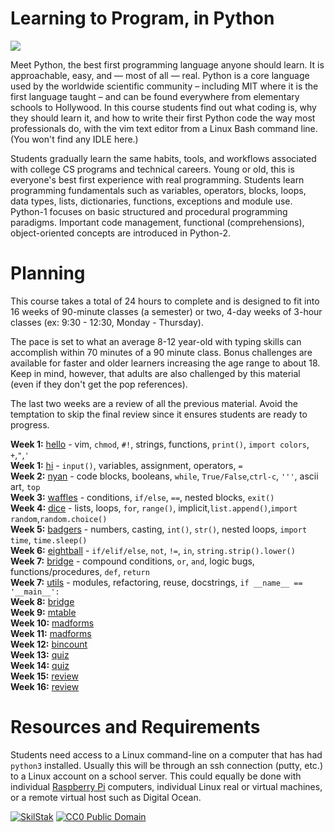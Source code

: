 # Learning to Program, in Python

![](https://www.python.org/static/community_logos/python-logo-generic.svg)

Meet Python, the best first programming language anyone should learn.
It is approachable, easy, and &mdash; most of all &mdash; real. Python is
a core language used by the worldwide scientific community – including
MIT where it is the first language taught – and can be found everywhere
from elementary schools to Hollywood. In this course students find out
what coding is, why they should learn it, and how to write their first
Python code the way most professionals do, with the vim text editor
from a Linux Bash command line. (You won't find any IDLE here.)

Students gradually learn the same habits, tools, and workflows associated
with college CS programs and technical careers. Young or old, this is
everyone's best first experience with real programming. Students learn
programming fundamentals such as variables, operators, blocks, loops,
data types, lists, dictionaries, functions, exceptions and module
use. Python-1 focuses on basic structured and procedural programming
paradigms. Important code management, functional (comprehensions),
object-oriented concepts are introduced in Python-2.

# Planning

This course takes a total of 24 hours to complete and is designed
to fit into 16 weeks of 90-minute classes (a semester) or two, 4-day weeks of
3-hour classes (ex: 9:30 - 12:30, Monday - Thursday).

The pace is set to what an average 8-12 year-old with typing skills can
accomplish within 70 minutes of a 90 minute class. Bonus challenges are
available for faster and older learners increasing the age range to about 18.
Keep in mind, however, that adults are also challenged by this material
(even if they don't get the pop references).

The last two weeks are a review of all the previous material. Avoid the
temptation to skip the final review since it ensures students are ready to
progress.

**Week 1:** [hello](/hello) - vim, `chmod`, `#!`, strings, functions, `print()`, `import colors`, `+`,`"`,`'`<br>
**Week 1:** [hi](/hi) - `input()`, variables, assignment, operators, `=`<br>
**Week 2:** [nyan](/nyan) - code blocks, booleans, `while`, `True/False`,`ctrl-c`, `'''`, ascii art, `top`<br>
**Week 3:** [waffles](/waffles) - conditions, `if/else`, `==`, nested blocks, `exit()`<br>
**Week 4:** [dice](/dice) - lists, loops, `for`, `range()`, implicit,`list.append()`,`import random`,`random.choice()`<br>
**Week 5:** [badgers](/badgers) - numbers, casting, `int()`, `str()`, nested loops, `import time`, `time.sleep()`<br>
**Week 6:** [eightball](/eightball) - `if/elif/else`, `not`, `!=`, `in`,
`string.strip().lower()`<br>
**Week 7:** [bridge](/bridge) - compound conditions, `or`, `and`, logic bugs,
functions/procedures, `def`, `return`<br>
**Week 7:** [utils](/utils) - modules, refactoring, reuse, docstrings, `if
__name__ == '__main__':`<br>
**Week 8:** [bridge](/bridge)<br>
**Week 9:** [mtable](/mtable)<br>
**Week 10:** [madforms](/madforms)<br>
**Week 11:** [madforms](/madforms)<br>
**Week 12:** [bincount](/bincount)<br>
**Week 13:** [quiz](/quiz)<br>
**Week 14:** [quiz](/quiz)<br>
**Week 15:** [review](/review)<br>
**Week 16:** [review](/review)<br>

# Resources and Requirements

Students need access to a Linux command-line on a computer that has had
`python3` installed. Usually this will be through an ssh connection
(putty, etc.) to a Linux account on a school server. This could equally
be done with individual [Raspberry Pi][] computers, individual Linux
real or virtual machines, or a remote virtual host such as Digital Ocean.

[![][logo]][scb] [![][cc0]][cc0link]

[logo]: http://skilstak.com/images/skilstak-logo-bw-31.svg "SkilStak"
[scb]: http://github.com/skilstak/block
[cc0]: http://mirrors.creativecommons.org/presskit/buttons/88x31/svg/cc-zero.svg "CC0 Public Domain"
[cc0link]: https://creativecommons.org/publicdomain/zero/1.0/
[Raspberry Pi]: https://www.raspberrypi.org/
